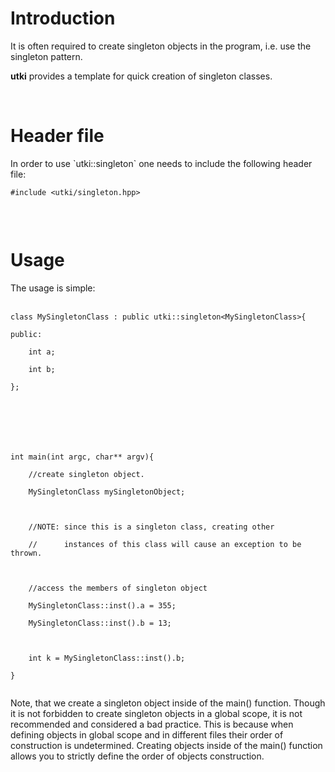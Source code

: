 # Introduction #

It is often required to create singleton objects in the program, i.e. use the singleton pattern.

**utki** provides a template for quick creation of singleton classes.



<br>
<h1>Header file</h1>
In order to use `utki::singleton` one needs to include the following header file:<br>
<pre><code>#include &lt;utki/singleton.hpp&gt;<br>
</code></pre>



<br>
<h1>Usage</h1>
The usage is simple:<br>
<br>
<pre><code>class MySingletonClass : public utki::singleton&lt;MySingletonClass&gt;{<br>
public:<br>
    int a;<br>
    int b;<br>
};<br>
<br>
<br>
<br>
int main(int argc, char** argv){<br>
    //create singleton object.<br>
    MySingletonClass mySingletonObject;<br>
<br>
    //NOTE: since this is a singleton class, creating other<br>
    //      instances of this class will cause an exception to be thrown.<br>
<br>
    //access the members of singleton object<br>
    MySingletonClass::inst().a = 355;<br>
    MySingletonClass::inst().b = 13;<br>
<br>
    int k = MySingletonClass::inst().b;<br>
}<br>
</code></pre>

Note, that we create a singleton object inside of the main() function. Though it is not forbidden to create singleton objects in a global scope, it is not recommended and considered a bad practice. This is because when defining objects in global scope and in different files their order of construction is undetermined. Creating objects inside of the main() function allows you to strictly define the order of objects construction.
